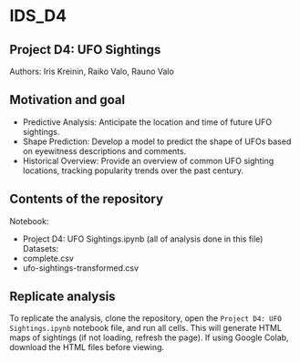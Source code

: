 # IDS_D4

## Project D4: UFO Sightings
Authors: Iris Kreinin, Raiko Valo, Rauno Valo

## Motivation and goal
- Predictive Analysis: Anticipate the location and time of future UFO sightings.
- Shape Prediction: Develop a model to predict the shape of UFOs based on eyewitness descriptions and comments.
- Historical Overview: Provide an overview of common UFO sighting locations, tracking popularity trends over the past century.

## Contents of the repository
Notebook:
- Project D4: UFO Sightings.ipynb (all of analysis done in this file)
Datasets:
- complete.csv
- ufo-sightings-transformed.csv

## Replicate analysis
To replicate the analysis, clone the repository, open the `Project D4: UFO Sightings.ipynb` notebook file, and run all cells. This will generate HTML maps of sightings (if not loading, refresh the page). If using Google Colab, download the HTML files before viewing.
